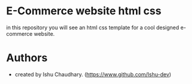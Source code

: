 # E-Commerce website html css

in this repository you will see an html css template for a cool designed e-commerce website.

# Authors

- created by Ishu Chaudhary. (https://www.github.com/Ishu-dev)
